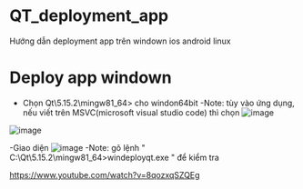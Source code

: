 # QT_deployment_app
Hướng dẫn deployment app trên windown ios android linux

# Deploy app windown
- Chọn Qt\5.15.2\mingw81_64> cho windon64bit
-Note: tùy vào ứng dụng, nếu viết trên MSVC(microsoft visual studio code) thì chọn ![image](https://user-images.githubusercontent.com/18188862/179348738-880ca59f-1a29-47a2-8a69-0ebd0ac60cc1.png)

![image](https://user-images.githubusercontent.com/18188862/179348636-b83abdcd-fd0f-4409-9090-64263021d274.png)

-Giao diện 
![image](https://user-images.githubusercontent.com/18188862/179348764-c1621ddc-8a1f-4ce6-975f-f907dff1ed15.png)
-Note: gõ lệnh " C:\Qt\5.15.2\mingw81_64>windeployqt.exe " để kiểm tra



https://www.youtube.com/watch?v=8qozxqSZQEg
